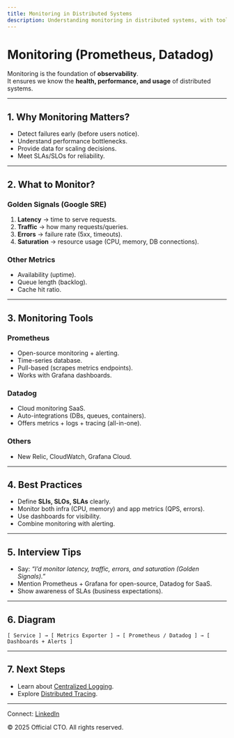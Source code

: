 ```yaml
---
title: Monitoring in Distributed Systems
description: Understanding monitoring in distributed systems, with tools like Prometheus, Datadog, and key metrics for observability.
---
```


# Monitoring (Prometheus, Datadog)

Monitoring is the foundation of **observability**.  
It ensures we know the **health, performance, and usage** of distributed systems.

---

## 1. Why Monitoring Matters?

- Detect failures early (before users notice).  
- Understand performance bottlenecks.  
- Provide data for scaling decisions.  
- Meet SLAs/SLOs for reliability.  

---

## 2. What to Monitor?

### Golden Signals (Google SRE)
1. **Latency** → time to serve requests.  
2. **Traffic** → how many requests/queries.  
3. **Errors** → failure rate (5xx, timeouts).  
4. **Saturation** → resource usage (CPU, memory, DB connections).  

### Other Metrics
- Availability (uptime).  
- Queue length (backlog).  
- Cache hit ratio.  

---

## 3. Monitoring Tools

### Prometheus
- Open-source monitoring + alerting.  
- Time-series database.  
- Pull-based (scrapes metrics endpoints).  
- Works with Grafana dashboards.  

### Datadog
- Cloud monitoring SaaS.  
- Auto-integrations (DBs, queues, containers).  
- Offers metrics + logs + tracing (all-in-one).  

### Others
- New Relic, CloudWatch, Grafana Cloud.  

---

## 4. Best Practices

- Define **SLIs, SLOs, SLAs** clearly.  
- Monitor both infra (CPU, memory) and app metrics (QPS, errors).  
- Use dashboards for visibility.  
- Combine monitoring with alerting.  

---

## 5. Interview Tips

- Say: *“I’d monitor latency, traffic, errors, and saturation (Golden Signals).”*  
- Mention Prometheus + Grafana for open-source, Datadog for SaaS.  
- Show awareness of SLAs (business expectations).  

---

## 6. Diagram

```
[ Service ] → [ Metrics Exporter ] → [ Prometheus / Datadog ] → [ Dashboards + Alerts ]
```

---

## 7. Next Steps

- Learn about [Centralized Logging](/sections/hld/observability/logging.md).  
- Explore [Distributed Tracing](/sections/hld/observability/tracing.md).  

---

<footer>
  <p>Connect: <a href="https://www.linkedin.com/in/ravi-shankar-a725b0225/">LinkedIn</a></p>
  <p>&copy; 2025 Official CTO. All rights reserved.</p>
</footer>
